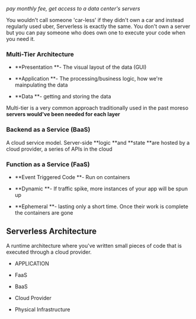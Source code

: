 *pay monthly fee, get access to a data center's servers*

You wouldn't call someone 'car-less' if they didn't own a car and instead regularly used uber, Serverless is exactly the same. You don't own a server but you can pay someone who does own one to execute your code when you need it.

### Multi-Tier Architecture

-   **Presentation **- The visual layout of the data (GUI)

-   **Application **- The processing/business logic, how we're mainpulating the data

-   **Data **- getting and storing the data

Multi-tier is a very common approach traditionally used in the past moreso **servers would've been needed for each layer**

### **Backend as a Service (BaaS)**

A cloud service model. Server-side **logic **and **state **are hosted by a cloud provider, a series of APIs in the cloud

### **Function as a Service (FaaS)**

-   **Event Triggered Code **- Run on containers

-   **Dynamic **- If traffic spike, more instances of your app will be spun up

-   **Ephemeral **- lasting only a short time. Once their work is complete the containers are gone

Serverless Architecture
-----------------------

A runtime architecture where you've written small pieces of code that is executed through a cloud provider.

-   APPLICATION

-   FaaS

-   BaaS

-   Cloud Provider

-   Physical Infrastructure
